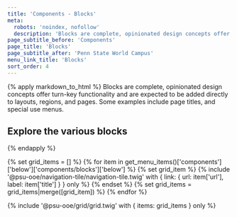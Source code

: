 ```yaml
---
title: 'Components - Blocks'
meta:
  robots: 'noindex, nofollow'
  description: 'Blocks are complete, opinionated design concepts offer turn-key functionality and are expected to be added directly to layouts, regions, and pages. Some examples include page titles, and special use menus.'
page_subtitle_before: 'Components'
page_title: 'Blocks'
page_subtitle_after: 'Penn State World Campus'
menu_link_title: 'Blocks'
sort_order: 4
---
```


{% apply markdown_to_html %}
  Blocks are complete, opinionated design concepts offer turn-key functionality
  and are expected to be added directly to layouts, regions, and pages. Some
  examples include page titles, and special use menus.

  ## Explore the various blocks
{% endapply %}

{% set grid_items = [] %}
{% for item in get_menu_items()['components']['below']['components/blocks']['below'] %}
  {% set grid_item %}
    {% include '@psu-ooe/navigation-tile/navigation-tile.twig' with {
      link: { url: item['url'], label: item['title'] }
    } only %}
  {% endset %}
  {% set grid_items = grid_items|merge([grid_item]) %}
{% endfor %}

{% include '@psu-ooe/grid/grid.twig' with {
  items: grid_items
} only %}

